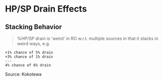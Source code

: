 # HP/SP Drain Effects

## Stacking Behavior

> %HP/SP drain is 'weird' in RO w.r.t. multiple sources in that it stacks in weird ways, e.g.

```
+1% chance of 5% drain
+3% chance of 1% drain
---
4% chance of 6% drain
```

Source: Kokotewa
